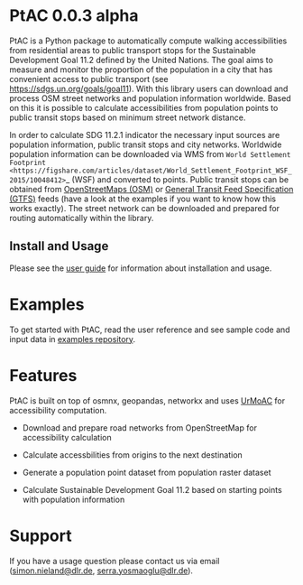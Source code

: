 <!-- PtAC documentation master file, created by
sphinx-quickstart on Fri Jul  9 10:40:37 2021.
You can adapt this file completely to your liking, but it should at least
contain the root `toctree` directive. -->
# PtAC 0.0.3 alpha

PtAC is a Python package to automatically compute walking
accessibilities from residential areas to public transport stops for the Sustainable Development Goal 11.2
defined by the United Nations. The goal aims to measure and monitor the proportion
of the population in a city that has convenient access to public transport
(see https://sdgs.un.org/goals/goal11). With this library users can download and process OSM
street networks and population information worldwide. Based on this it is possible to calculate accessibilities
from population points to public transit stops based on minimum street network distance.

In order to calculate SDG 11.2.1 indicator the necessary input sources are
population information, public transit stops and city networks.
Worldwide population information can be downloaded via WMS from 
`World Settlement Footprint <https://figshare.com/articles/dataset/World_Settlement_Footprint_WSF_2015/10048412>`_
(WSF) and converted
to points. Public transit stops can be obtained from
[OpenStreetMaps (OSM)](https://wiki.openstreetmap.org/wiki/Public_transport) or
[General Transit Feed Specification (GTFS)](https://gtfs.org/) feeds (have a look at the examples if you want to know how this
works exactly). The street network can be downloaded and prepared for routing automatically within the library.


## Install and Usage

Please see the [user guide](docs/source/user-guide.rst) for information about installation and usage.

# Examples

To get started with PtAC, read the user reference and see sample code and input data in
[examples repository](https://github.com/DLR-VF/PtAC-examples).

# Features

PtAC is built on top of osmnx, geopandas, networkx and
uses [UrMoAC](https://github.com/DLR-VF/UrMoAC) for accessibility computation.


* Download and prepare road networks from OpenStreetMap for accessibility calculation


* Calculate accessbilities from origins to the next destination


* Generate a population point dataset from population raster dataset


* Calculate Sustainable Development Goal 11.2 based on starting points with population information

# Support

If you have a usage question please contact us via email ([simon.nieland@dlr.de](mailto:simon.nieland@dlr.de),
[serra.yosmaoglu@dlr.de](mailto:serra.yosmaoglu@dlr.de)).
